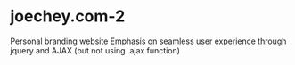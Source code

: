 # joechey.com-2
Personal branding website
Emphasis on seamless user experience through jquery and AJAX (but not using .ajax function)
